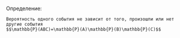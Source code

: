 Определение:
```spoiler-markdown
Вероятность одного события не зависит от того, произошли или нет другие события
$$\mathbb{P}(ABC)=\mathbb{P}(A)\mathbb{P}(B)\mathbb{P}(C)$$
```
